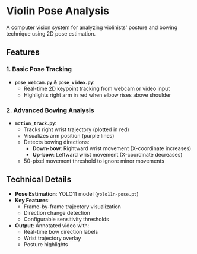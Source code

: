 # Violin Pose Analysis 

A computer vision system for analyzing violinists' posture and bowing technique using 2D pose estimation.

## Features

### 1. Basic Pose Tracking
- **`pose_webcam.py`** & **`pose_video.py`**:
  - Real-time 2D keypoint tracking from webcam or video input
  - Highlights right arm in red when elbow rises above shoulder

### 2. Advanced Bowing Analysis
- **`motion_track.py`**:
  - Tracks right wrist trajectory (plotted in red)
  - Visualizes arm position (purple lines)
  - Detects bowing directions:
    - **Down-bow**: Rightward wrist movement (X-coordinate increases)
    - **Up-bow**: Leftward wrist movement (X-coordinate decreases)
  - 50-pixel movement threshold to ignore minor movements

## Technical Details
- **Pose Estimation**: YOLO11 model (`yolo11n-pose.pt`)
- **Key Features**:
  - Frame-by-frame trajectory visualization
  - Direction change detection
  - Configurable sensitivity thresholds
- **Output**: Annotated video with:
  - Real-time bow direction labels
  - Wrist trajectory overlay
  - Posture highlights


